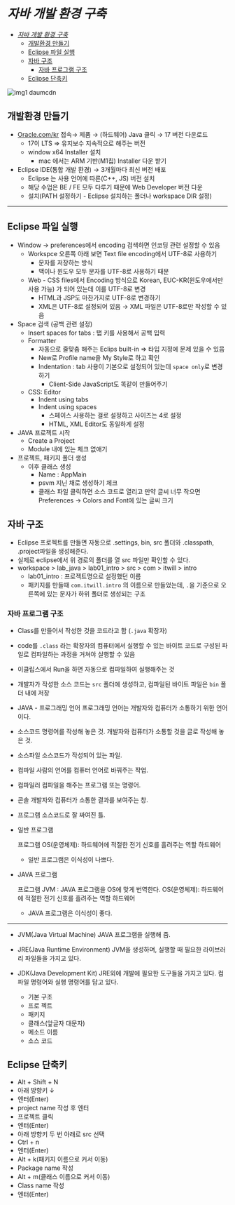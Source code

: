 #  _자바 개발 환경 구축_
- [_자바 개발 환경 구축_](#자바-개발-환경-구축)
  - [개발환경 만들기](#개발환경-만들기)
  - [Eclipse 파일 실행](#eclipse-파일-실행)
  - [자바 구조](#자바-구조)
    - [자바 프로그램 구조](#자바-프로그램-구조)
  - [Eclipse 단축키](#eclipse-단축키)


![img1 daumcdn](https://github.com/Hhhhhwon/TIL/assets/147058027/e2084c18-f111-4c69-972a-bb44a546905f)

## 개발환경 만들기

- [Oracle.com/kr](http://Oracle.com/kr) 접속→ 제품 → (하드웨어) Java 클릭 → 17 버전 다운로드
    - 17이 LTS ⇒ 유지보수 지속적으로 해주는 버전
    - window x64 Installer 설치
      - mac 에서는 ARM 기반(M1칩) Installer 다운 받기
- Eclipse IDE(통합 개발 환경) → 3개월마다 최신 버전 배포
    - Eclipse 는 사용 언어에 따른(C++, JS) 버전 설치
    - 해당 수업은 BE / FE 모두 다루기 때문에 Web Developer 버전 다운
    - 설치(PATH 설정하기 - Eclipse 설치하는 폴더나 workspace DIR 설정)

---

## Eclipse 파일 실행

- Window → preferences에서 encoding 검색하면 인코딩 관련 설정할 수 있음
    - Workspce 오른쪽 아래 보면 Text file encoding에서 UTF-8로 사용하기
        - 문자를 저장하는 방식
        - 맥이나 윈도우 모두 문자를 UTF-8로 사용하기 때문
    - Web - CSS files에서 Encoding 방식으로 Korean, EUC-KR(윈도우에서만 사용 가능) 가 되어 있는데 이를 UTF-8로 변경
        - HTML과 JSP도 마찬가지로 UTF-8로 변경하기
        - XML은 UTF-8로 설정되어 있음 → XML 파일은 UTF-8로만 작성할 수 있음
- Space 검색 (공백 관련 설정)
    - Insert spaces for tabs : 탭 키를 사용해서 공백 입력
    - Formatter
        - 자동으로 줄맞춤 해주는 Eclips built-in ⇒ 타입 지정에 문제 있을 수 있믐
        - New로 Profile name을  My Style로 하고 확인
        - Indentation : tab 사용이 기본으로 설정되어 있는데 `space only`로 변경하기
            - Client-Side JavaScript도 똑같이 만들어주기
    - CSS: Editor
        - Indent using tabs
        - Indent using spaces
            - 스페이스 사용하는 걸로 설정하고 사이즈는 4로 설정
            - HTML, XML Editor도 동일하게 설정
- JAVA 프로젝트 시작
    - Create a Project
    - Module 내에 있는 체크 없애기
- 프로젝트, 패키지 폴더 생성
    - 이후 클래스 생성
        - Name : AppMain
        - psvm 지닌 채로 생성하기 체크
        - 클래스 파일 클릭하면 소스 코드로 열리고 만약 글씨 너무 작으면 Preferences → Colors and Font에 있는 글씨 크기

## 자바 구조

- Eclipse 프로젝트를 만들면 자동으로 .settings, bin, src 폴더와 .classpath, .project파일을 생성해준다.
- 실제로 eclipse에서 위 경로의 폴더를 열 src 파일만 확인할 수 있다.
- workspace > lab_java > lab01_intro > src > com > itwill > intro
    - lab01_intro : 프로젝트명으로 설정했던 이름
    - 패키지를 만들때 `com.itwill.intro` 의 이름으로 만들었는데, `.`을 기준으로 오른쪽에 있는 문자가 하위 폴더로 생성되는 구조

### 자바 프로그램 구조

- Class를 만들어서 작성한 것을 코드라고 함 (`.java` 확장자)
- code를 `.class` 라는 확장자의 컴퓨터에서 실행할 수 있는 바이트 코드로 구성된 파일로 컴파일하는 과정을 거쳐야 실행할 수 있음
- 이클립스에서 Run을 하면 자동으로 컴파일하여 실행해주는 것
- 개발자가 작성한 소스 코드는 `src` 폴더에 생성하고, 컴파일된 바이트 파일은 `bin` 폴더 내에 저장

- JAVA - 프로그래밍 언어
	프로그래밍 언어는 개발자와 컴퓨터가 소통하기 위한 언어이다.

- 소스코드
	명령어를 작성해 놓은 것.
	개발자와 컴퓨터가 소통할 것을 글로 작성해 놓은 것.

- 소스파일
	소스코드가 작성되어 있는 파일.

- 컴파일
	사람의 언어를 컴퓨터 언어로 바꿔주는 작업.

 - 컴파일러
	컴파일을 해주는 프로그램 또는 명령어.

 - 콘솔
	개발자와 컴퓨터가 소통한 결과를 보여주는 창.

 - 프로그램
	소스코드로 잘 짜여진 틀.

 - 일반 프로그램

	프로그램
	OS(운영체제): 하드웨어에 적절한 전기 신호를 흘려주는 역할
	하드웨어

	- 일반 프로그램은 이식성이 나쁘다.

 - JAVA 프로그램
	
	프로그램
	JVM : JAVA 프로그램을 OS에 맞게 번역한다.
	OS(운영체제): 하드웨어에 적절한 전기 신호를 흘려주는 역할
	하드웨어

	- JAVA 프로그램은 이식성이 좋다.
-----------------------------------------------------------------------
- JVM(Java Virtual Machine)
	JAVA 프로그램을 실행해 줌.

- JRE(Java Runtime Environment)
	JVM을 생성하며, 실행할 때 필요한 라이브러리 파일들을 가지고 있다.

- JDK(Java Development Kit)
	JRE외에 개발에 필요한 도구들을 가지고 있다.
	컴파일 명령어와 실행 명령어를 담고 있다.

    - 기본 구조
	- 프로 젝트
	- 패키지
	- 클래스(앞글자 대문자)
	- 메소드 이름 
    - 소스 코드
## Eclipse 단축키

- Alt + Shift + N
- 아래 방향키 ↓
- 엔터(Enter)
- project name 작성 후 엔터
- 프로젝트 클릭
- 엔터(Enter)
- 아래 방향키 두 번 아래로 src 선택
- Ctrl + n
- 엔터(Enter)
- Alt + k(패키지 이름으로 커서 이동)
- Package name 작성
- Alt + m(클래스 이름으로 커서 이동)
- Class name 작성
- 엔터(Enter)


